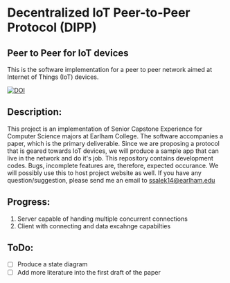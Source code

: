# Decentralized IoT Peer-to-Peer Protocol (DIPP)

## Peer to Peer for IoT devices
This is the software implementation for a peer to peer network aimed at 
Internet of Things (IoT) devices.

[![DOI](https://zenodo.org/badge/DOI/10.5281/zenodo.1098483.svg)](https://doi.org/10.5281/zenodo.1098483)

## Description:
This project is an implementation of Senior Capstone Experience for Computer
Science majors at Earlham College. The software accompanies a paper, which
is the primary deliverable. Since we are proposing a protocol that is geared
towards IoT devices, we will produce a sample app that can live in the network
and do it's job. This repository contains development codes. Bugs, incomplete
features are, therefore, expected occurance. We will possibly use this to host
project website as well. If you have any question/suggestion, please send me an email to 
ssalek14@earlham.edu

## Progress:
1. Server capable of handing multiple concurrent connections
2. Client with connecting and data excahnge capabilties

## ToDo:
- [ ] Produce a state diagram
- [ ] Add more literature into the first draft of the paper
